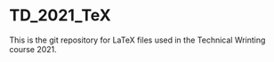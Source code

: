 # TD_2021_TeX
This is the git repository for LaTeX files used in the Technical Wrinting course 2021.
